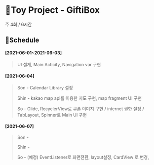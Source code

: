 # 🎁Toy Project - GiftiBox

주 4회 / 6시간

## 📑Schedule

#### [2021-06-01~2021-06-03]

> UI 설계, Main Acticity, Navigation var 구현

#### [2021-06-04]

> Son - Calendar Library 설정
>
> Shin - kakao map api를 이용한 지도 구현, map fragment UI 구현
>
> So - Glide, RecyclerView로 쿠폰 이미지 구현 / internet 권한 설정 / TabLayout, Spinner로 Main UI 구현

#### [2021-06-07]
> Son -
>
> Shin -
>
> So - (예정) EventListener로 화면전환, layout설정, CardView 로 변경, 
